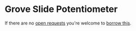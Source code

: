 # Grove Slide Potentiometer
If there are no [open requests](../../../../issues?q=is%3Aissue+is%3Aopen+%22Grove+Slide+Potentiometer%22+in%3Atitle) you're welcome to [borrow this](../../../../issues/new?title=Borrow+request+for+Grove+Slide+Potentiometer&body=1+piece+of+%5Bthis%5D%28..%2Fblob%2Fmain%2F.%2FHardware%2FSensors%2FGrove_Slide_Potentiometer.md%29+for+~2+weeks.).